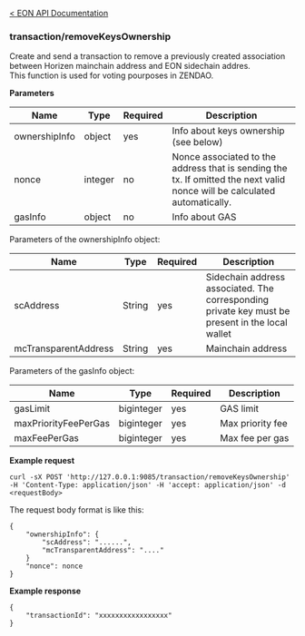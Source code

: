 [&lt; EON API Documentation](/doc/api/index.md) 
### transaction/removeKeysOwnership

Create and send a transaction to remove a previously created association between  Horizen mainchain address and  EON sidechain addres.\
This function is used for voting pourposes in ZENDAO.

**Parameters**

| Name     | Type    | Required  | Description    |
| -------- | ------- | -------   | -------        | 
| ownershipInfo  | object  | yes         | Info about keys ownership (see below) |
| nonce  | integer  | no         | Nonce associated to the address that is sending the tx. If omitted the next valid nonce will be calculated automatically.  |
| gasInfo  | object  | no         | Info about GAS |

Parameters of the ownershipInfo object:

| Name     | Type    | Required    | Description    |
| -------- | ------- | -------     | -------        | 
| scAddress  | String  | yes         | Sidechain address associated. The corresponding private key must be present in the local wallet |
| mcTransparentAddress  | String  | yes         | Mainchain address|


Parameters of the gasInfo object:

| Name     | Type    | Required    | Description    |
| -------- | ------- | -------     | -------        | 
| gasLimit  | biginteger  | yes         | GAS limit |
| maxPriorityFeePerGas  | biginteger  | yes         | Max priority fee|
| maxFeePerGas  | biginteger  | yes         | Max fee per gas |


**Example request**

    curl -sX POST 'http://127.0.0.1:9085/transaction/removeKeysOwnership' -H 'Content-Type: application/json' -H 'accept: application/json' -d <requestBody>

The request body format is like this:

    {
        "ownershipInfo": {
            "scAddress": "......",
            "mcTransparentAddress": "...."
        }
        "nonce": nonce
    }

**Example response**

    {
        "transactionId": "xxxxxxxxxxxxxxxxx"
    }